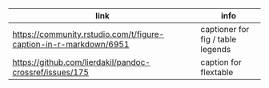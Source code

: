 link | info
---- | ---
https://community.rstudio.com/t/figure-caption-in-r-markdown/6951 | captioner for fig / table legends
https://github.com/lierdakil/pandoc-crossref/issues/175 | caption for flextable
